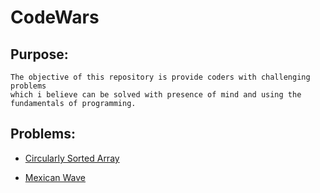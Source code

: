 # CodeWars

## Purpose:

    The objective of this repository is provide coders with challenging problems 
    which i believe can be solved with presence of mind and using the 
    fundamentals of programming.
    
## Problems: 
    
 - [Circularly Sorted Array](https://github.com/Parizval/CodeWars/tree/master/Circularly%20Sorted%20Array)
 
 - [Mexican Wave](https://github.com/Parizval/CodeWars/tree/master/Mexican%20Wave)
 
 